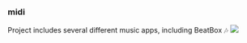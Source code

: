 ### midi
Project includes several different music apps, including BeatBox 🎶
<picture>
 <source media="(prefers-color-scheme: dark)" srcset="YOUR-DARKMODE-IMAGE">
 <source media="(prefers-color-scheme: light)" srcset="YOUR-LIGHTMODE-IMAGE">
 <img alt=" " src="https://m.media-amazon.com/images/I/81J12C5V2GL.jpg">
</picture>
